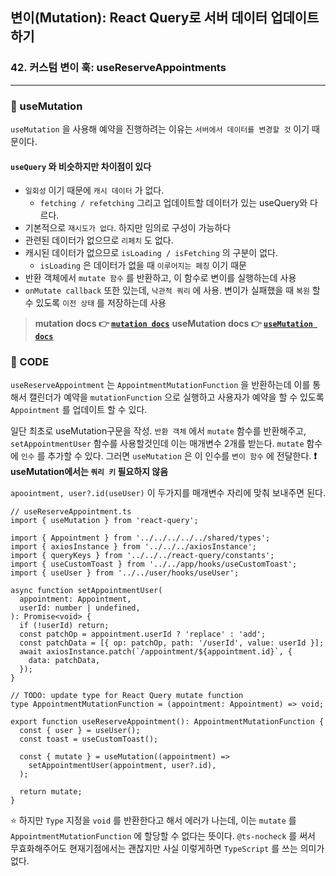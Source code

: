 ## 변이(Mutation): React Query로 서버 데이터 업데이트하기
### 42. 커스텀 변이 훅: useReserveAppointments
<hr>

### 📌 useMutation

`useMutation` 을 사용해 예약을 진행하려는 이유는 `서버에서 데이터를 변경할 것` 이기 때문이다. 
#### `useQuery` 와 비슷하지만 차이점이 있다
- `일회성` 이기 때문에 `캐시 데이터` 가 없다.
  - `fetching / refetching` 그리고 업데이트할 데이터가 있는 useQuery와 다르다.
- 기본적으로 `재시도가 없다`. 하지만 임의로 구성이 가능하다
- 관련된 데이터가 없으므로 `리페치` 도 없다.
- 캐시된 데이터가 없으므로 `isLoading / isFetching` 의 구분이 없다. 
  - `isLoading` 은 데이터가 없을 때 `이루어지는 페칭` 이기 때문
- 반환 객체에서 `mutate 함수` 를 반환하고, 이 함수로 변이를 실행하는데 사용
- `onMutate callback` 또한 있는데, `낙관적 쿼리` 에 사용. 변이가 실패했을 때 `복원` 할 수 있도록 `이전 상태` 를 저장하는데 사용

> **mutation docs 👉 [`mutation docs`]**
**useMutation docs 👉 [`useMutation docs`]**


### 📌 CODE

`useReserveAppointment` 는 `AppointmentMutationFunction` 을 반환하는데 이를 통해서 캘린더가 예약을 `mutationFunction` 으로 실행하고 사용자가 예약을 할 수 있도록 `Appointment` 를 업데이트 할 수 있다.

일단 최초로 useMutation구문을 작성.
`반환 객체` 에서 `mutate` 함수를 반환해주고, `setAppointmentUser` 함수를 사용할것인데 이는 매개변수 2개를 받는다. `mutate` 함수에 `인수` 를 추가할 수 있다. 
그러면 `useMutation` 은 이 인수를 `변이 함수` 에 전달한다. 
**❗️ useMutation에서는 `쿼리 키` 필요하지 않음**

`apoointment, user?.id(useUser)` 이 두가지를 매개변수 자리에 맞춰 보내주면 된다. 

```tsx
// useReserveAppointment.ts
import { useMutation } from 'react-query';

import { Appointment } from '../../../../../shared/types';
import { axiosInstance } from '../../../axiosInstance';
import { queryKeys } from '../../../react-query/constants';
import { useCustomToast } from '../../app/hooks/useCustomToast';
import { useUser } from '../../user/hooks/useUser';

async function setAppointmentUser(
  appointment: Appointment,
  userId: number | undefined,
): Promise<void> {
  if (!userId) return;
  const patchOp = appointment.userId ? 'replace' : 'add';
  const patchData = [{ op: patchOp, path: '/userId', value: userId }];
  await axiosInstance.patch(`/appointment/${appointment.id}`, {
    data: patchData,
  });
}

// TODO: update type for React Query mutate function
type AppointmentMutationFunction = (appointment: Appointment) => void;

export function useReserveAppointment(): AppointmentMutationFunction {
  const { user } = useUser();
  const toast = useCustomToast();

  const { mutate } = useMutation((appointment) =>
    setAppointmentUser(appointment, user?.id),
  );

  return mutate;
}
```

⭐️ 하지만 `Type` 지정을 `void` 를 반환한다고 해서 에러가 나는데, 이는 `mutate` 를 `AppointmentMutationFunction` 에 할당할 수 없다는 뜻이다. `@ts-nocheck` 를 써서 무효화해주어도 현재기점에서는 괜찮지만 사실 이렇게하면 `TypeScript` 를 쓰는 의미가 없다.

[`mutation docs`]: https://tanstack.com/query/latest/docs/react/guides/mutations?from=reactQueryV3&original=https%3A%2F%2Ftanstack.com%2Fquery%2Fv3%2Fdocs%2Fguides%2Fmutations
[`useMutation docs`]: https://tanstack.com/query/latest/docs/react/reference/useMutation?from=reactQueryV3&original=https%3A%2F%2Ftanstack.com%2Fquery%2Fv3%2Fdocs%2Freference%2FuseMutation
